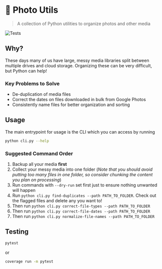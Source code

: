 # 📸 Photo Utils

> A collection of Python utilities to organize photos and other media

![Tests](https://github.com/duncangrubbs/photo-utils/actions/workflows/test.yaml/badge.svg)


## Why?

These days many of us have large, messy media libraries split between multiple drives and cloud storage. Organizing these can be very difficult, but Python can help!

### Key Problems to Solve

- De-duplication of media files
- Correct the dates on files downloaded in bulk from Google Photos
- Consistently name files for better organization and sorting

## Usage

The main entrypoint for usage is the CLI which you can access by running

```zsh
python cli.py --help
```

### Suggested Command Order
1. Backup all your media **first**
1. Collect your messy media into one folder (_Note that you should avoid putting too many files in one folder, so consider chunking the content you plan on processing_)
1. Run commands with `--dry-run` set first just to ensure nothing unwanted will happen
1. Run `python cli.py find-duplicates --path PATH_TO_FOLDER`. Check out the flagged files and delete any you want to!
1. Then run `python cli.py correct-file-types --path PATH_TO_FOLDER`
1. Then run `python cli.py correct-file-dates --path PATH_TO_FOLDER`
1. Then run `python cli.py normalize-file-names --path PATH_TO_FOLDER`


## Testing

```zsh
pytest
```

or

```zsh
coverage run -m pytest
```
